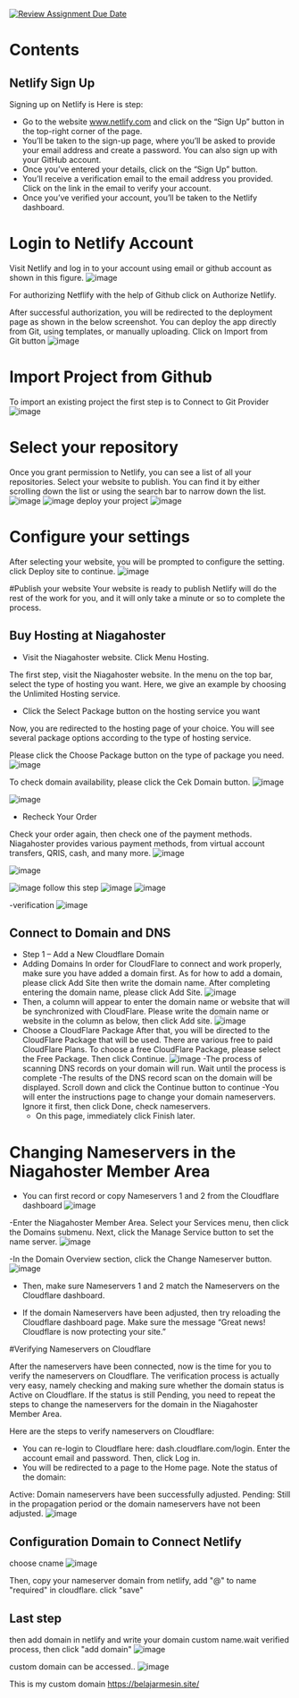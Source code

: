 [![Review Assignment Due Date](https://classroom.github.com/assets/deadline-readme-button-24ddc0f5d75046c5622901739e7c5dd533143b0c8e959d652212380cedb1ea36.svg)](https://classroom.github.com/a/isPhTOcA)
# Contents

## Netlify Sign Up
Signing up on Netlify is  Here is step:

  -   Go to the website www.netlify.com and click on the “Sign Up” button in the top-right corner of the page.
   -  You’ll be taken to the sign-up page, where you’ll be asked to provide your email address and create a password. You can also sign up with your GitHub account.
- Once you’ve entered your details, click on the “Sign Up” button.
- You’ll receive a verification email to the email address you provided. Click on the link in the email to verify your account.
- Once you’ve verified your account, you’ll be taken to the Netlify dashboard.

# Login to Netlify Account
Visit Netlify and log in to your account using  email or github account as shown in this figure.
![image](https://github.com/RevoU-FSSE-2/week-4-firdaussdf/assets/137057784/40349293-3977-48d7-a097-7d3d5cb90b3a)

For authorizing Netflify with the help of Github click on Authorize Netlify.

After successful authorization, you will be redirected to the deployment page as shown in the below screenshot. You can deploy the app directly from Git, using templates, or manually uploading. Click on Import from Git button
![image](https://github.com/RevoU-FSSE-2/week-4-firdaussdf/assets/137057784/d5554b2b-d095-451e-83a2-41b7465258a9)

# Import Project from Github
To import an existing project the first step is to Connect to Git Provider
![image](https://github.com/RevoU-FSSE-2/week-4-firdaussdf/assets/137057784/6483b7b8-8c2a-4ca3-b514-48658b4f52d8)

# Select your repository
Once you grant permission to Netlify, you can see a list of all your repositories. Select your website to publish. You can find it by either scrolling down the list or using the search bar to narrow down the list.
![image](https://github.com/RevoU-FSSE-2/week-4-firdaussdf/assets/137057784/75f200d8-c2fe-4a8f-81d4-d0372fd2b85f)
![image](https://github.com/RevoU-FSSE-2/week-4-firdaussdf/assets/137057784/5a3609f1-620e-4ee3-bddb-4979fe3342eb)
deploy your project 
![image](https://github.com/RevoU-FSSE-2/week-4-firdaussdf/assets/137057784/c7d94420-c313-408e-90cc-de67afff9388)


# Configure your settings
After selecting your website, you will be prompted to configure the setting. click Deploy site to continue.
![image](https://github.com/RevoU-FSSE-2/week-4-firdaussdf/assets/137057784/b6f97bc2-21a9-4d08-967b-534ee4239ada)

#Publish your website
Your website is ready to publish Netlify will do the rest of the work for you, and it will only take a minute or so to complete the process.

## Buy Hosting at Niagahoster


- Visit the Niagahoster website. Click Menu Hosting.

The first step, visit the Niagahoster website. In the menu on the top bar, select the type of hosting you want. Here, we give an example by choosing the Unlimited Hosting service.

- Click the Select Package button on the hosting service you want

Now, you are redirected to the hosting page of your choice. You will see several package options according to the type of hosting service.

Please click the Choose Package button on the type of package you need.
![image](https://github.com/RevoU-FSSE-2/week-4-firdaussdf/assets/137057784/ba94c5d5-de93-472a-a3f9-cc1a8168554a)

To check domain availability, please click the Cek Domain button.
![image](https://github.com/RevoU-FSSE-2/week-4-firdaussdf/assets/137057784/bacef8fc-a860-4772-bc2b-244880a8f026)

![image](https://github.com/RevoU-FSSE-2/week-4-firdaussdf/assets/137057784/46001c44-16af-4af6-a3fe-5cbaee39b44f)

- Recheck Your Order

Check your order again, then check one of the payment methods. Niagahoster provides various payment methods, from virtual account transfers, QRIS, cash, and many more.
![image](https://github.com/RevoU-FSSE-2/week-4-firdaussdf/assets/137057784/8883e0a9-09bf-4a68-a0a5-3d801219fcea)

![image](https://github.com/RevoU-FSSE-2/week-4-firdaussdf/assets/137057784/3b96a641-b4df-42a9-99d0-f53039f94220)

![image](https://github.com/RevoU-FSSE-2/week-4-firdaussdf/assets/137057784/f04a5c7c-f9d1-4e09-bc12-248ccd86b62b)
follow this step 
![image](https://github.com/RevoU-FSSE-2/week-4-firdaussdf/assets/137057784/f15deafb-c11b-43c5-86bc-c5d32854c078)
![image](https://github.com/RevoU-FSSE-2/week-4-firdaussdf/assets/137057784/ccf6c215-5acb-4232-a0b7-8e40a8889d0b)


-verification
![image](https://github.com/RevoU-FSSE-2/week-4-firdaussdf/assets/137057784/f6dc2874-2154-4686-b3c0-e05ee3b7a421)

## Connect to Domain and DNS
- Step 1 – Add a New Cloudflare Domain
-  Adding Domains
In order for CloudFlare to connect and work properly, make sure you have added a domain first. As for how to add a domain, please click Add Site then write the domain name. After completing entering the domain name, please click Add Site.
![image](https://github.com/RevoU-FSSE-2/week-4-firdaussdf/assets/137057784/f48a19e3-d8b2-4226-96db-7b78b3952daa)
- Then, a column will appear to enter the domain name or website that will be synchronized with CloudFlare. Please write the domain name or website in the column as below, then click Add site.
![image](https://github.com/RevoU-FSSE-2/week-4-firdaussdf/assets/137057784/e90b82d5-721b-43d5-93b8-4d0e6db583b9)
- Choose a CloudFlare Package
After that, you will be directed to the CloudFlare Package that will be used. There are various free to paid CloudFlare Plans. To choose a free CloudFlare Package, please select the Free Package. Then click Continue.
![image](https://github.com/RevoU-FSSE-2/week-4-firdaussdf/assets/137057784/b56e69d1-ed47-45c1-97aa-0543cc8175b4)
  -The process of scanning DNS records on your domain will run. Wait until the process is complete
  -The results of the DNS record scan on the domain will be displayed. Scroll down and click the Continue button to continue
  -You will enter the instructions page to change your domain nameservers. Ignore it first, then click Done, check nameservers.
  - On this page, immediately click Finish later.

# Changing Nameservers in the Niagahoster Member Area
- You can first record or copy Nameservers 1 and 2 from the Cloudflare dashboard
![image](https://github.com/RevoU-FSSE-2/week-4-firdaussdf/assets/137057784/2e7df7db-4b86-43d9-86b1-f572f64aa645)

-Enter the Niagahoster Member Area. Select your Services menu, then click the Domains submenu. Next, click the Manage Service button to set the name server.
![image](https://github.com/RevoU-FSSE-2/week-4-firdaussdf/assets/137057784/8439a526-6270-4167-b37f-f198b8976c72)

-In the Domain Overview section, click the Change Nameserver button.
![image](https://github.com/RevoU-FSSE-2/week-4-firdaussdf/assets/137057784/ff412e27-fc9b-49ba-80a5-548230ce815b)

- Then, make sure Nameservers 1 and 2 match the Nameservers on the Cloudflare dashboard.

- If the domain Nameservers have been adjusted, then try reloading the Cloudflare dashboard page. Make sure the message “Great news! Cloudflare is now protecting your site.”

#Verifying Nameservers on Cloudflare

After the nameservers have been connected, now is the time for you to verify the nameservers on Cloudflare. The verification process is actually very easy, namely checking and making sure whether the domain status is Active on Cloudflare. If the status is still Pending, you need to repeat the steps to change the nameservers for the domain in the Niagahoster Member Area.

Here are the steps to verify nameservers on Cloudflare:

- You can re-login to Cloudflare here: dash.cloudflare.com/login. Enter the account email and password. Then, click Log in.
- You will be redirected to a page to the Home page. Note the status of the domain:

Active: Domain nameservers have been successfully adjusted.
Pending: Still in the propagation period or the domain nameservers have not been adjusted.
![image](https://github.com/RevoU-FSSE-2/week-4-firdaussdf/assets/137057784/5a155714-413d-4356-9be7-cb7805856eb9)

## Configuration Domain to Connect Netlify
choose cname
![image](https://github.com/RevoU-FSSE-2/week-4-firdaussdf/assets/137057784/df07576d-71b1-4876-9044-10282304bc9e)

Then, copy your nameserver domain from netlify, add "@" to name "required" in cloudflare. click "save"

## Last step
then add domain in netlify and write your domain custom name.wait verified process, then click "add domain"
![image](https://github.com/RevoU-FSSE-2/week-4-firdaussdf/assets/137057784/1aaedb13-4130-4321-835d-403e0fdd1383)

custom domain can be accessed..
![image](https://github.com/RevoU-FSSE-2/week-4-firdaussdf/assets/137057784/bae16a25-3554-4b4b-aeb1-5ab7e7bc5f90)

This is my custom domain https://belajarmesin.site/









